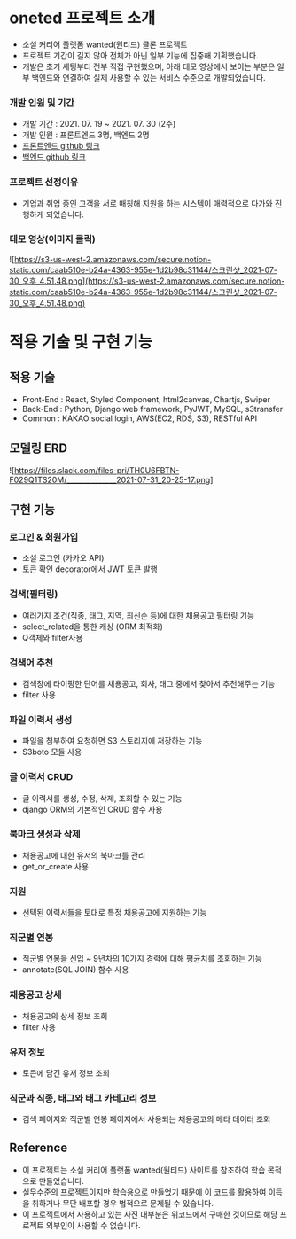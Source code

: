 # oneted **프로젝트 소개**

- 소셜 커리어 플랫폼 wanted(원티드) 클론 프로젝트
- 프로젝트 기간이 길지 않아 전체가 아닌 일부 기능에 집중해 기획했습니다.
- 개발은 초기 세팅부터 전부 직접 구현했으며, 아래 데모 영상에서 보이는 부분은 일부 백엔드와 연결하여 실제 사용할 수 있는 서비스 수준으로 개발되었습니다.

### **개발 인원 및 기간**

- 개발 기간 : 2021. 07. 19 ~ 2021. 07. 30 (2주)
- 개발 인원 : 프론트엔드 3명, 백엔드 2명
- [프론트엔드 github 링크](https://github.com/wecode-bootcamp-korea/22-2nd-Oneted-frontend)
- [백엔드 github 링크](https://github.com/wecode-bootcamp-korea/22-2nd-Oneted-backend)

### **프로젝트 선정이유**

- 기업과 취업 중인 고객을 서로 매칭해 지원을 하는 시스템이 매력적으로 다가와 진행하게 되었습니다.

### **데모 영상(이미지 클릭)**

![https://s3-us-west-2.amazonaws.com/secure.notion-static.com/caab510e-b24a-4363-955e-1d2b98c31144/스크린샷_2021-07-30_오후_4.51.48.png](https://s3-us-west-2.amazonaws.com/secure.notion-static.com/caab510e-b24a-4363-955e-1d2b98c31144/스크린샷_2021-07-30_오후_4.51.48.png)

# **적용 기술 및 구현 기능**

## **적용 기술**

- Front-End : React, Styled Component, html2canvas, Chartjs, Swiper
- Back-End : Python, Django web framework, PyJWT, MySQL, s3transfer
- Common : KAKAO social login, AWS(EC2, RDS, S3), RESTful API

## 모델링 ERD

![https://files.slack.com/files-pri/TH0U6FBTN-F029Q1TS20M/______________2021-07-31_20-25-17.png]

## 구현 기능

### 로그인 & 회원가입

- 소셜 로그인 (카카오 API)
- 토큰 확인 decorator에서 JWT 토큰 발행

### 검색(필터링)

- 여러가지 조건(직종, 태그, 지역, 최신순 등)에 대한 채용공고 필터링 기능
- select_related을 통한 캐싱 (ORM 최적화)
- Q객체와 filter사용

### 검색어 추천

- 검색창에 타이핑한 단어를 채용공고, 회사, 태그 중에서 찾아서 추천해주는 기능
- filter 사용

### 파일 이력서 생성
- 파일을 첨부하여 요청하면 S3 스토리지에 저장하는 기능
- S3boto 모듈 사용

### 글 이력서 CRUD
- 글 이력서를 생성, 수정, 삭제, 조회할 수 있는 기능
- django ORM의 기본적인 CRUD 함수 사용

### 북마크 생성과 삭제
- 채용공고에 대한 유저의 북마크를 관리
- get_or_create 사용

### 지원
- 선택된 이력서들을 토대로 특정 채용공고에 지원하는 기능

### 직군별 연봉
- 직군별 연봉을 신입 ~ 9년차의 10가지 경력에 대해 평균치를 조회하는 기능
- annotate(SQL JOIN) 함수 사용

### 채용공고 상세
- 채용공고의 상세 정보 조회
- filter 사용

### 유저 정보
- 토큰에 담긴 유저 정보 조회

### 직군과 직종, 태그와 태그 카테고리 정보
- 검색 페이지와 직군별 연봉 페이지에서 사용되는 채용공고의 메타 데이터 조회


## **Reference**

- 이 프로젝트는 소셜 커리어 플랫폼 wanted(원티드) 사이트를 참조하여 학습 목적으로 만들었습니다.
- 실무수준의 프로젝트이지만 학습용으로 만들었기 때문에 이 코드를 활용하여 이득을 취하거나 무단 배포할 경우 법적으로 문제될 수 있습니다.
- 이 프로젝트에서 사용하고 있는 사진 대부분은 위코드에서 구매한 것이므로 해당 프로젝트 외부인이 사용할 수 없습니다.
